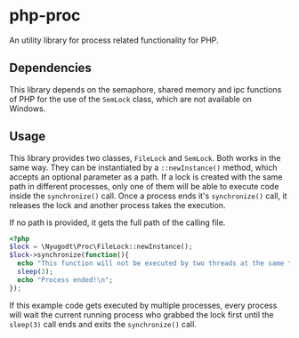# php-proc
An utility library for process related functionality for PHP.

## Dependencies
This library depends on the semaphore, shared memory and ipc functions of PHP for the use of the `SemLock` class, which are not available on Windows.

## Usage
This library provides two classes, `FileLock` and `SemLock`. Both works in the same way. They can be instantiated by a `::newInstance()` method,
which accepts an optional parameter as a path. If a lock is created with the same path in different processes, only one of them will be able to execute code
inside the `synchronize()` call. Once a process ends it's `synchronize()` call, it releases the lock and another process takes the execution.

If no path is provided, it gets the full path of the calling file.
```php
<?php
$lock = \Nyugodt\Proc\FileLock::newInstance();
$lock->synchronize(function(){
  echo "This function will not be executed by two threads at the same time.\n";
  sleep(3);
  echo "Process ended!\n";
});
```
If this example code gets executed by multiple processes, every process will wait the current running process who grabbed the lock first
until the `sleep(3)` call ends and exits the `synchronize()` call.
